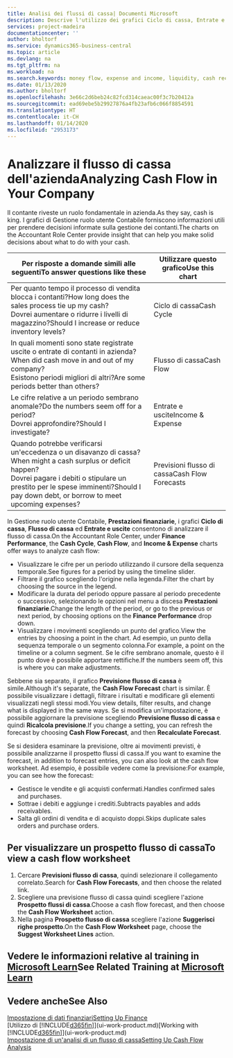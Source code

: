 ```yaml
---
title: Analisi dei flussi di cassa| Documenti Microsoft
description: Descrive l'utilizzo dei grafici Ciclo di cassa, Entrate e uscite, Flusso di cassa e Previsione flusso di cassa per analizzare i flussi di denaro passati e futuri in entrata e in uscita dalla società.
services: project-madeira
documentationcenter: ''
author: bholtorf
ms.service: dynamics365-business-central
ms.topic: article
ms.devlang: na
ms.tgt_pltfrm: na
ms.workload: na
ms.search.keywords: money flow, expense and income, liquidity, cash receipts minus cash payments, Cartera
ms.date: 01/13/2020
ms.author: bholtorf
ms.openlocfilehash: 3e66c2d6beb24c82fcd314caeac00f3c7b20412a
ms.sourcegitcommit: ead69ebe5b29927876a4fb23afb6c066f8854591
ms.translationtype: HT
ms.contentlocale: it-CH
ms.lasthandoff: 01/14/2020
ms.locfileid: "2953173"
---
```

# <a name="analyzing-cash-flow-in-your-company"></a><span data-ttu-id="b4b25-103">Analizzare il flusso di cassa dell'azienda</span><span class="sxs-lookup"><span data-stu-id="b4b25-103">Analyzing Cash Flow in Your Company</span></span>
<span data-ttu-id="b4b25-104">Il contante riveste un ruolo fondamentale in azienda.</span><span class="sxs-lookup"><span data-stu-id="b4b25-104">As they say, cash is king.</span></span> <span data-ttu-id="b4b25-105">I grafici di Gestione ruolo utente Contabile forniscono informazioni utili per prendere decisioni informate sulla gestione dei contanti.</span><span class="sxs-lookup"><span data-stu-id="b4b25-105">The charts on the Accountant Role Center provide insight that can help you make solid decisions about what to do with your cash.</span></span>  

| <span data-ttu-id="b4b25-106">Per risposte a domande simili alle seguenti</span><span class="sxs-lookup"><span data-stu-id="b4b25-106">To answer questions like these</span></span> | <span data-ttu-id="b4b25-107">Utilizzare questo grafico</span><span class="sxs-lookup"><span data-stu-id="b4b25-107">Use this chart</span></span> |
| --- | --- |
| <span data-ttu-id="b4b25-108">Per quanto tempo il processo di vendita blocca i contanti?</span><span class="sxs-lookup"><span data-stu-id="b4b25-108">How long does the sales process tie up my cash?</span></span></br> <span data-ttu-id="b4b25-109">Dovrei aumentare o ridurre i livelli di magazzino?</span><span class="sxs-lookup"><span data-stu-id="b4b25-109">Should I increase or reduce inventory levels?</span></span> |<span data-ttu-id="b4b25-110">Ciclo di cassa</span><span class="sxs-lookup"><span data-stu-id="b4b25-110">Cash Cycle</span></span> |
| <span data-ttu-id="b4b25-111">In quali momenti sono state registrate uscite o entrate di contanti in azienda?</span><span class="sxs-lookup"><span data-stu-id="b4b25-111">When did cash move in and out of my company?</span></span></br> <span data-ttu-id="b4b25-112">Esistono periodi migliori di altri?</span><span class="sxs-lookup"><span data-stu-id="b4b25-112">Are some periods better than others?</span></span> |<span data-ttu-id="b4b25-113">Flusso di cassa</span><span class="sxs-lookup"><span data-stu-id="b4b25-113">Cash Flow</span></span> |
| <span data-ttu-id="b4b25-114">Le cifre relative a un periodo sembrano anomale?</span><span class="sxs-lookup"><span data-stu-id="b4b25-114">Do the numbers seem off for a period?</span></span></br> <span data-ttu-id="b4b25-115">Dovrei approfondire?</span><span class="sxs-lookup"><span data-stu-id="b4b25-115">Should I investigate?</span></span> |<span data-ttu-id="b4b25-116">Entrate e uscite</span><span class="sxs-lookup"><span data-stu-id="b4b25-116">Income & Expense</span></span> |
| <span data-ttu-id="b4b25-117">Quando potrebbe verificarsi un'eccedenza o un disavanzo di cassa?</span><span class="sxs-lookup"><span data-stu-id="b4b25-117">When might a cash surplus or deficit happen?</span></span></br> <span data-ttu-id="b4b25-118">Dovrei pagare i debiti o stipulare un prestito per le spese imminenti?</span><span class="sxs-lookup"><span data-stu-id="b4b25-118">Should I pay down debt, or borrow to meet upcoming expenses?</span></span> |<span data-ttu-id="b4b25-119">Previsioni flusso di cassa</span><span class="sxs-lookup"><span data-stu-id="b4b25-119">Cash Flow Forecasts</span></span> |

<span data-ttu-id="b4b25-120">In Gestione ruolo utente Contabile, **Prestazioni finanziarie**, i grafici **Ciclo di cassa**, **Flusso di cassa** ed **Entrate e uscite** consentono di analizzare il flusso di cassa.</span><span class="sxs-lookup"><span data-stu-id="b4b25-120">On the Accountant Role Center, under **Finance Performance**, the **Cash Cycle**, **Cash Flow**, and **Income & Expense** charts offer ways to analyze cash flow:</span></span>  

* <span data-ttu-id="b4b25-121">Visualizzare le cifre per un periodo utilizzando il cursore della sequenza temporale.</span><span class="sxs-lookup"><span data-stu-id="b4b25-121">See figures for a period by using the timeline slider.</span></span>  
* <span data-ttu-id="b4b25-122">Filtrare il grafico scegliendo l'origine nella legenda.</span><span class="sxs-lookup"><span data-stu-id="b4b25-122">Filter the chart by choosing the source in the legend.</span></span>  
* <span data-ttu-id="b4b25-123">Modificare la durata del periodo oppure passare al periodo precedente o successivo, selezionando le opzioni nel menu a discesa **Prestazioni finanziarie**.</span><span class="sxs-lookup"><span data-stu-id="b4b25-123">Change the length of the period, or go to the previous or next period, by choosing options on the **Finance Performance** drop down.</span></span>  
* <span data-ttu-id="b4b25-124">Visualizzare i movimenti scegliendo un punto del grafico.</span><span class="sxs-lookup"><span data-stu-id="b4b25-124">View the entries by choosing a point in the chart.</span></span> <span data-ttu-id="b4b25-125">Ad esempio, un punto della sequenza temporale o un segmento colonna.</span><span class="sxs-lookup"><span data-stu-id="b4b25-125">For example, a point on the timeline or a column segment.</span></span> <span data-ttu-id="b4b25-126">Se le cifre sembrano anomale, questo è il punto dove è possibile apportare rettifiche.</span><span class="sxs-lookup"><span data-stu-id="b4b25-126">If the numbers seem off, this is where you can make adjustments.</span></span>  

<span data-ttu-id="b4b25-127">Sebbene sia separato, il grafico **Previsione flusso di cassa** è simile.</span><span class="sxs-lookup"><span data-stu-id="b4b25-127">Although it's separate, the **Cash Flow Forecast** chart is similar.</span></span> <span data-ttu-id="b4b25-128">È possibile visualizzare i dettagli, filtrare i risultati e modificare gli elementi visualizzati negli stessi modi.</span><span class="sxs-lookup"><span data-stu-id="b4b25-128">You view details, filter results, and change what is displayed in the same ways.</span></span> <span data-ttu-id="b4b25-129">Se si modifica un'impostazione, è possibile aggiornare la previsione scegliendo **Previsione flusso di cassa** e quindi **Ricalcola previsione**.</span><span class="sxs-lookup"><span data-stu-id="b4b25-129">If you change a setting, you can refresh the forecast by choosing **Cash Flow Forecast**, and then **Recalculate Forecast**.</span></span>

<span data-ttu-id="b4b25-130">Se si desidera esaminare la previsione, oltre ai movimenti previsti, è possibile analizzarne il prospetto flussi di cassa.</span><span class="sxs-lookup"><span data-stu-id="b4b25-130">If you want to examine the forecast, in addition to forecast entries, you can also look at the cash flow worksheet.</span></span> <span data-ttu-id="b4b25-131">Ad esempio, è possibile vedere come la previsione:</span><span class="sxs-lookup"><span data-stu-id="b4b25-131">For example, you can see how the forecast:</span></span>

* <span data-ttu-id="b4b25-132">Gestisce le vendite e gli acquisti confermati.</span><span class="sxs-lookup"><span data-stu-id="b4b25-132">Handles confirmed sales and purchases.</span></span>  
* <span data-ttu-id="b4b25-133">Sottrae i debiti e aggiunge i crediti.</span><span class="sxs-lookup"><span data-stu-id="b4b25-133">Subtracts payables and adds receivables.</span></span>  
* <span data-ttu-id="b4b25-134">Salta gli ordini di vendita e di acquisto doppi.</span><span class="sxs-lookup"><span data-stu-id="b4b25-134">Skips duplicate sales orders and purchase orders.</span></span>  

## <a name="to-view-a-cash-flow-worksheet"></a><span data-ttu-id="b4b25-135">Per visualizzare un prospetto flusso di cassa</span><span class="sxs-lookup"><span data-stu-id="b4b25-135">To view a cash flow worksheet</span></span>
1. <span data-ttu-id="b4b25-136">Cercare **Previsioni flusso di cassa**, quindi selezionare il collegamento correlato.</span><span class="sxs-lookup"><span data-stu-id="b4b25-136">Search for **Cash Flow Forecasts**, and then choose the related link.</span></span>  
2. <span data-ttu-id="b4b25-137">Scegliere una previsione flusso di cassa quindi scegliere l'azione **Prospetto flussi di cassa**.</span><span class="sxs-lookup"><span data-stu-id="b4b25-137">Choose a cash flow forecast, and then choose the **Cash Flow Worksheet** action.</span></span>  
3. <span data-ttu-id="b4b25-138">Nella pagina **Prospetto flusso di cassa** scegliere l'azione **Suggerisci righe prospetto**.</span><span class="sxs-lookup"><span data-stu-id="b4b25-138">On the **Cash Flow Worksheet** page, choose the **Suggest Worksheet Lines** action.</span></span>  

## <a name="see-related-training-at-microsoft-learnlearnmodulesforecast-cash-flow-dynamics-365-business-centralindex"></a><span data-ttu-id="b4b25-139">Vedere le informazioni relative al training in [Microsoft Learn](/learn/modules/forecast-cash-flow-dynamics-365-business-central/index)</span><span class="sxs-lookup"><span data-stu-id="b4b25-139">See Related Training at [Microsoft Learn](/learn/modules/forecast-cash-flow-dynamics-365-business-central/index)</span></span>

## <a name="see-also"></a><span data-ttu-id="b4b25-140">Vedere anche</span><span class="sxs-lookup"><span data-stu-id="b4b25-140">See Also</span></span>
[<span data-ttu-id="b4b25-141">Impostazione di dati finanziari</span><span class="sxs-lookup"><span data-stu-id="b4b25-141">Setting Up Finance</span></span>](finance-setup-finance.md)  
<span data-ttu-id="b4b25-142">[Utilizzo di [!INCLUDE[d365fin](includes/d365fin_md.md)]](ui-work-product.md)</span><span class="sxs-lookup"><span data-stu-id="b4b25-142">[Working with [!INCLUDE[d365fin](includes/d365fin_md.md)]](ui-work-product.md)</span></span>  
[<span data-ttu-id="b4b25-143">Impostazione di un'analisi di un flusso di cassa</span><span class="sxs-lookup"><span data-stu-id="b4b25-143">Setting Up Cash Flow Analysis</span></span>](finance-setup-cash-flow-analyses.md)  
